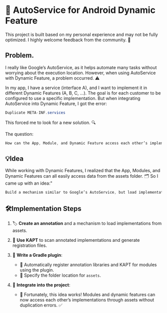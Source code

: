 # 🚀 AutoService for Android Dynamic Feature

This project is built based on my personal experience and may not be fully optimized. I highly welcome feedback from the community. 🙏

## Problem.

I really like Google’s AutoService, as it helps automate many tasks without worrying about the execution location. However, when using AutoService with Dynamic Feature, a problem occurred. ⚠️

In my app, I have a service (interface A), and I want to implement it in different Dynamic Features (A, B, C, …). The goal is for each customer to be configured to use a specific implementation.
But when integrating AutoService into Dynamic Feature, I got the error:

```java
Duplicate META-INF.services
```
This forced me to look for a new solution. 🔍

The question:

```java
How can the App, Module, and Dynamic Feature access each other’s implementations without causing duplication errors? 🤔
```


## 💡Idea

While working with Dynamic Features, I realized that the App, Modules, and Dynamic Features can all easily access data from the assets folder. 🗂️
So I came up with an idea:"

```java
Build a mechanism similar to Google’s AutoService, but load implementations through assets instead of META-INF. ✨
```

## 🛠️Implementation Steps

1. 🏷️ **Create an annotation** and a mechanism to load implementations from assets.

2. 🔧 **Use KAPT** to scan annotated implementations and generate registration files.

3. 📝 **Write a Gradle plugin**:
    - 🔌 Automatically register annotation libraries and KAPT for modules using the plugin.
    - 📁 Specify the folder location for `assets`.

4. 🚀 **Integrate into the project**:
    - 🎉 Fortunately, this idea works! Modules and dynamic features can now access each other’s implementations through assets without duplication errors. ✅
